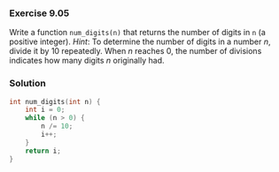 ### Exercise 9.05
Write a function `num_digits(n)` that returns the number of digits in `n` (a
positive integer). *Hint*: To determine the number of digits in a number *n*,
divide it by 10 repeatedly. When *n* reaches 0, the number of divisions
indicates how many digits *n* originally had.

### Solution

```c
int num_digits(int n) {
    int i = 0;
    while (n > 0) {
        n /= 10;
        i++;
    }
    return i;
}
```
